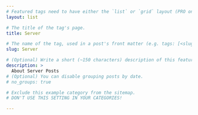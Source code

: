 ```yaml
---
# Featured tags need to have either the `list` or `grid` layout (PRO only).
layout: list

# The title of the tag's page.
title: Server

# The name of the tag, used in a post's front matter (e.g. tags: [<slug>]).
slug: Server

# (Optional) Write a short (~150 characters) description of this featured tag.
description: >
  About Server Posts
# (Optional) You can disable grouping posts by date.
# no_groups: true

# Exclude this example category from the sitemap.
# DON'T USE THIS SETTING IN YOUR CATEGORIES!

---
```

